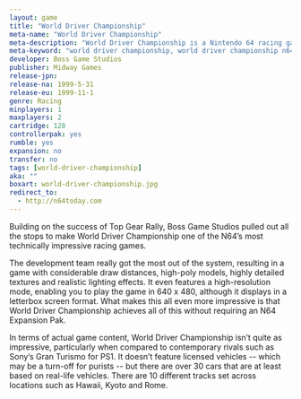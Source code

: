 ```yaml
---
layout: game
title: "World Driver Championship"
meta-name: "World Driver Championship"
meta-description: "World Driver Championship is a Nintendo 64 racing game developed by Boss Game Studios and released in 1999."
meta-keyword: "world driver championship, world driver championship n64, n64 racing game, boss game studios, midway, nintendo 64"
developer: Boss Game Studios
publisher: Midway Games
release-jpn: 
release-na: 1999-5-31
release-eu: 1999-11-1
genre: Racing
minplayers: 1
maxplayers: 2
cartridge: 128
controllerpak: yes
rumble: yes
expansion: no
transfer: no
tags: [world-driver-championship]
aka: ""
boxart: world-driver-championship.jpg
redirect_to:
  - http://n64today.com
---
```


Building on the success of Top Gear Rally, Boss Game Studios pulled out all the stops to make World Driver Championship one of the N64’s most technically impressive racing games.

The development team really got the most out of the system, resulting in a game with considerable draw distances, high-poly models, highly detailed textures and realistic lighting effects. It even features a high-resolution mode, enabling you to play the game in 640 x 480, although it displays in a letterbox screen format. What makes this all even more impressive is that World Driver Championship achieves all of this without requiring an N64 Expansion Pak.

In terms of actual game content, World Driver Championship isn’t quite as impressive, particularly when compared to contemporary rivals such as Sony’s Gran Turismo for PS1. It doesn’t feature licensed vehicles -- which may be a turn-off for purists -- but there are over 30 cars that are at least based on real-life vehicles. There are 10 different tracks set across locations such as Hawaii, Kyoto and Rome.

